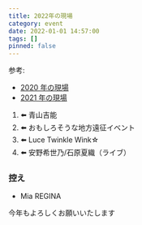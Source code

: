 ```yaml
---
title: 2022年の現場
category: event
date: 2022-01-01 14:57:00
tags: []
pinned: false
---
```


参考:

- [2020 年の現場](./events2020/)
- [2021 年の現場](./events2021/)

1. ⬅️ 青山吉能
2. ⬅️ おもしろそうな地方遠征イベント
3. ⬅️ Luce Twinkle Wink☆
4. ⬅️ 安野希世乃/石原夏織（ライブ）

### 控え

- Mia REGINA

今年もよろしくお願いいたします
